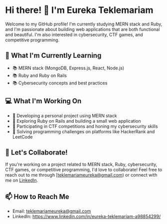 
  
  
# Hi there! 👋 I'm Eureka Teklemariam

Welcome to my GitHub profile! I'm currently studying MERN stack and Ruby, and I'm passionate about building web applications that are both functional and beautiful. I'm also interested in cybersecurity, CTF games, and competitive programming.

## 🌱 What I'm Currently Learning

- 📚 MERN stack (MongoDB, Express.js, React, Node.js)
- 📚 Ruby and Ruby on Rails
- 📚 Cybersecurity concepts and best practices

## 💻 What I'm Working On

- 🚀 Developing a personal project using MERN stack
- 🚀 Exploring Ruby on Rails and building a small web application
- 🚀 Participating in CTF competitions and honing my cybersecurity skills
- 🚀 Solving programming challenges on platforms like HackerRank and LeetCode

## 👯 Let's Collaborate!

If you're working on a project related to MERN stack, Ruby, cybersecurity, CTF games, or competitive programming, I'd love to collaborate! Feel free to reach out to me through [teklemariameureka@gmail.com) or connect with me on [LinkedIn](https://www.linkedin.com/in/eureka-teklemariam-a98854299/).

## 📫 How to Reach Me

- Email: teklemariameureka@gmail.com
- LinkedIn: https://www.linkedin.com/in/eureka-teklemariam-a98854299/
<!---
xeureka/xeureka is a ✨ special ✨ repository because its `README.md` (this file) appears on your GitHub profile.
You can click the Preview link to take a look at your changes.
--->
